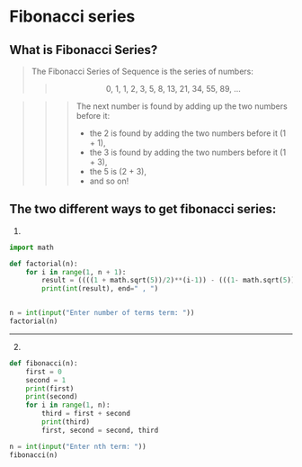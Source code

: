 # Fibonacci series
## **What is Fibonacci Series?**
 > The Fibonacci Series of Sequence is the series of numbers:
 >> <div align="center">  0, 1, 1, 2, 3, 5, 8, 13, 21, 34, 55, 89, ... </div>

>>> The next number is found by adding up the two numbers before it:
>>> * the 2 is found by adding the two numbers before it (1 + 1),
>>> * the 3 is found by adding the two numbers before it (1 + 3),
>>> * the 5 is (2 + 3),
>>> * and so on!

## The two different ways to get fibonacci series:
1. 
```py 
import math

def factorial(n):
    for i in range(1, n + 1):
        result = ((((1 + math.sqrt(5))/2)**(i-1)) - (((1- math.sqrt(5))/2)**(i - 1))) / math.sqrt(5)
        print(int(result), end=" , ")


n = int(input("Enter number of terms term: "))
factorial(n)
```

----
2. 
```py
def fibonacci(n):
    first = 0
    second = 1
    print(first)
    print(second)
    for i in range(1, n):
        third = first + second
        print(third)
        first, second = second, third

n = int(input("Enter nth term: "))
fibonacci(n)
```